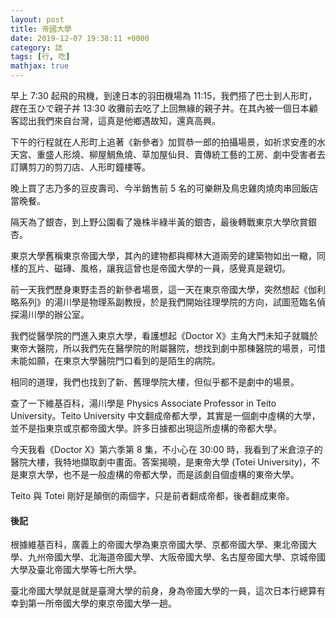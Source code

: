 ```yaml
---
layout: post
title: 帝國大學
date: 2019-12-07 19:38:11 +0000
category: 誌
tags: [行, 吃]
mathjax: true
---
```


早上 7:30 起飛的飛機，到達日本的羽田機場為 11:15，我們搭了巴士到人形町，趕在玉ひで親子丼 13:30 收攤前去吃了上回無緣的親子丼。在其內被一個日本顧客認出我們來自台灣，這真是他鄉遇故知，還真高興。

<!--more-->

下午的行程就在人形町上追著《新參者》加賀恭一郎的拍攝場景，如祈求安產的水天宮、重盛人形燒、柳屋鯛魚燒、草加屋仙貝、賣傳統工藝的工房、劇中受害者去訂購剪刀的剪刀店、人形町鐘樓等。

晚上買了志乃多的豆皮壽司、今半銷售前 5 名的可樂餅及鳥忠雞肉燒肉串回飯店當晚餐。

隔天為了銀杏，到上野公園看了幾株半綠半黃的銀杏，最後轉戰東京大學欣賞銀杏。

東京大學舊稱東京帝國大學，其內的建物都與椰林大道兩旁的建築物如出一轍，同樣的瓦片、磁磚、風格，讓我這曾也是帝國大學的一員，感覺真是親切。

前一天我們歷身東野圭吾的新參者場景，這一天在東京帝國大學，突然想起《伽利略系列》的湯川學是物理系副教授，於是我們開始往理學院的方向，試圖蒞臨名偵探湯川學的辦公室。

我們從醫學院的門進入東京大學，看護想起《Doctor X》主角大門未知子就職於東帝大醫院，所以我們先在醫學院的附屬醫院，想找到劇中那棟醫院的場景，可惜未能如願，在東京大學醫院門口看到的是陌生的病院。

相同的道理，我們也找到了新、舊理學院大樓，但似乎都不是劇中的場景。

查了一下維基百科，湯川學是 Physics Associate Professor in Teito University。Teito University 中文翻成帝都大學，其實是一個劇中虛構的大學，並不是指東京或京都帝國大學。許多日據都出現這所虛構的帝都大學。

今天我看《Doctor X》第六季第 8 集，不小心在 30:00 時，我看到了米倉涼子的醫院大樓，我特地擷取劇中畫面。答案揭曉，是東帝大學 (Totei University)，不是東京大學，也不是一般虛構的帝都大學，而是該劇自個虛構的東帝大學。



Teito 與 Totei 剛好是顛倒的兩個字，只是前者翻成帝都，後者翻成東帝。

#### 後記
根據維基百科，廣義上的帝國大學為東京帝國大學、京都帝國大學、東北帝國大學、九州帝國大學、北海道帝國大學、大阪帝國大學、名古屋帝國大學、京城帝國大學及臺北帝國大學等七所大學。

臺北帝國大學就是就是臺灣大學的前身，身為帝國大學的一員，這次日本行總算有幸到第一所帝國大學的東京帝國大學一趟。

